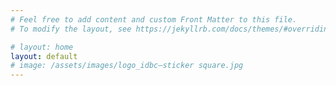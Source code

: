 ```yaml
---
# Feel free to add content and custom Front Matter to this file.
# To modify the layout, see https://jekyllrb.com/docs/themes/#overriding-theme-defaults

# layout: home
layout: default
# image: /assets/images/logo_idbc–sticker square.jpg
---
```


<!-- ![image](/assets/images/logo_idbc–sticker square.jpg) -->